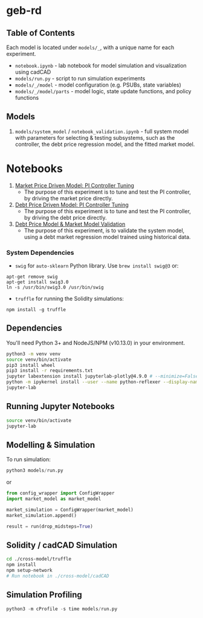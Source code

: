 # geb-rd

## Table of Contents

Each model is located under `models/_`, with a unique name for each experiment.

* `notebook.ipynb` - lab notebook for model simulation and visualization using cadCAD
* `models/run.py` - script to run simulation experiments
* `models/_/model` - model configuration (e.g. PSUBs, state variables)
* `models/_/model/parts` - model logic, state update functions, and policy functions

## Models

1. `models/system_model` / `notebook_validation.ipynb` - full system model with parameters for selecting & testing subsystems, such as the controller, the debt price regression model, and the fitted market model.

# Notebooks

1. [Market Price Driven Model: PI Controller Tuning](notebook_validation_market_price.ipynb)
    * The purpose of this experiment is to tune and test the PI controller, by driving the market price directly.
1. [Debt Price Driven Model: PI Controller Tuning](notebook_validation_debt_price.ipynb)
    * The purpose of this experiment is to tune and test the PI controller, by driving the debt price directly.
2. [Debt Price Model & Market Model Validation](notebook_validation_regression.ipynb)
    * The purpose of this experiment, is to validate the system model, using a debt market regression model trained using historical data.

### System Dependencies

* `swig` for `auto-sklearn` Python library. Use `brew install swig@3` or:

```
apt-get remove swig
apt-get install swig3.0
ln -s /usr/bin/swig3.0 /usr/bin/swig
```

* `truffle` for running the Solidity simulations:

```
npm install -g truffle
```

## Dependencies

You'll need Python 3+ and NodeJS/NPM (v10.13.0) in your environment.

```bash
python3 -m venv venv
source venv/bin/activate
pip3 install wheel
pip3 install -r requirements.txt
jupyter labextension install jupyterlab-plotly@4.9.0 # --minimize=False
python -m ipykernel install --user --name python-reflexer --display-name "Python (Reflexer)"
jupyter-lab
```

## Running Jupyter Notebooks

```bash
source venv/bin/activate
jupyter-lab
```

## Modelling & Simulation

To run simulation:
```python
python3 models/run.py
```
or
```python
from config_wrapper import ConfigWrapper
import market_model as market_model

market_simulation = ConfigWrapper(market_model)
market_simulation.append()

result = run(drop_midsteps=True)
```

## Solidity / cadCAD Simulation

```bash
cd ./cross-model/truffle
npm install
npm setup-network
# Run notebook in ./cross-model/cadCAD
```

## Simulation Profiling

```python
python3 -m cProfile -s time models/run.py
```
